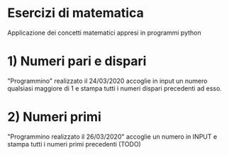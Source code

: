 # Esercizi di matematica

Applicazione dei concetti matematici appresi in programmi
python 

# 1) Numeri pari e dispari
"Programmino" realizzato il 24/03/2020
accoglie in input un numero  qualsiasi maggiore di 1 e stampa tutti i 
numeri dispari precedenti ad esso.

# 2) Numeri primi
"Programmino realizzato il 26/03/2020"
accoglie un numero in INPUT e stampa tutti i numeri primi precedenti (TODO)
